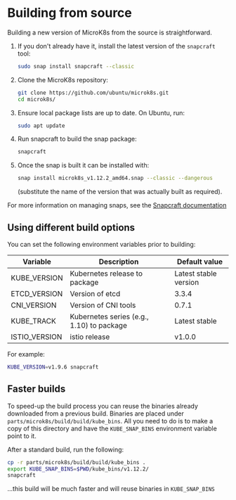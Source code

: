 # Building from source

Building a new version of MicroK8s from the source is straightforward.

1.  If you don't already have it, install the latest version of the `snapcraft` tool:
     ```bash
     sudo snap install snapcraft --classic
     ```
1. Clone the MicroK8s repository:
     ```bash
     git clone https://github.com/ubuntu/microk8s.git
     cd microk8s/
     ```
1. Ensure local package lists are up to date. On Ubuntu, run:
     ```bash
     sudo apt update
     ```
1. Run snapcraft to build the snap package:
     ```bash
     snapcraft
     ```
1. Once the snap is built it can be installed with:
     ```bash
     snap install microk8s_v1.12.2_amd64.snap --classic --dangerous
     ```
     (substitute the name of the version that was actually built as required).

For more information on managing snaps, see the [Snapcraft documentation](https://docs.snapcraft.io/getting-started/3876)


## Using different build options

You can set the following environment variables prior to building:

| Variable                 | Description                                                    | Default value                     |
|--------------------------|-----------------------------------------------------------|-------------------------------------|
| KUBE_VERSION  | Kubernetes release to package               | Latest stable version       |
| ETCD_VERSION  | Version of etcd                                              | 3.3.4                                       |
| CNI_VERSION      | Version of CNI tools                                    | 0.7.1                                       |
| KUBE_TRACK       | Kubernetes series (e.g., 1.10) to package | Latest stable                 |
| ISTIO_VERSION   | istio release                                                  | v1.0.0                                     |

For example:

```bash
KUBE_VERSION=v1.9.6 snapcraft
```

## Faster builds

To speed-up the build process you can reuse the binaries already downloaded from a
previous build. Binaries are placed under `parts/microk8s/build/build/kube_bins`.
All you need to do is to make a copy of this directory and have the `KUBE_SNAP_BINS`
environment variable point to it.

After a standard build, run the following:

```bash
cp -r parts/microk8s/build/build/kube_bins .
export KUBE_SNAP_BINS=$PWD/kube_bins/v1.12.2/
snapcraft
 ```

...this build will be much faster and will reuse binaries in `KUBE_SNAP_BINS`
